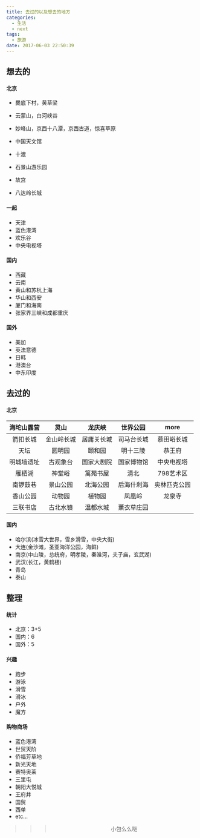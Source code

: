 ```yaml
---
title: 去过的以及想去的地方
categories:
  - 生活
  - next
tags:
  - 旅游
date: 2017-06-03 22:50:39
---
```


## 想去的
#### 北京
- 爨底下村，黄草梁
- 云蒙山，白河峡谷
- 妙峰山，京西十八潭，京西古道，惊喜草原

- 中国天文馆
- 十渡
- 石景山游乐园
- 故宫
- 八达岭长城

#### 一起
- 天津
- 蓝色港湾
- 欢乐谷
- 中央电视塔

#### 国内
- 西藏
- 云南
- 黄山和苏杭上海
- 华山和西安
- 厦门和海南
- 张家界三峡和成都重庆

#### 国外
- 美加
- 英法意德
- 日韩
- 港澳台
- 中东印度

## 去过的
#### 北京
|海坨山露营|灵山|龙庆峡|世界公园|more|
|:---:|:---:|:---:|:---:|:---:|
|箭扣长城|金山岭长城|居庸关长城|司马台长城|慕田峪长城|
|天坛|圆明园|颐和园|明十三陵|恭王府|
|明城墙遗址|古观象台|国家大剧院|国家博物馆|中央电视塔|
|雁栖湖|神堂峪|篱苑书屋|清北|798艺术区|
|南锣鼓巷|景山公园|北海公园|后海什刹海|奥林匹克公园|
|香山公园|动物园|植物园|凤凰岭|龙泉寺|
|三联书店|古北水镇|温都水城|薰衣草庄园|

#### 国内
- 哈尔滨(冰雪大世界，雪乡滑雪，中央大街)
- 大连(金沙滩，圣亚海洋公园，海鲜)
- 南京(中山陵，总统府，明孝陵，秦淮河，夫子庙，玄武湖)
- 武汉(长江，黄鹤楼)
- 青岛
- 泰山

## 整理
#### 统计
- 北京：3+5
- 国内：6
- 国外：5

#### 兴趣
- 跑步
- 游泳
- 滑雪
- 滑冰
- 户外
- 魔方

#### 购物商场
- 蓝色港湾
- 世贸天阶
- 侨福芳草地
- 新光天地
- 赛特奥莱
- 三里屯
- 朝阳大悦城
- 王府井
- 国贸
- 西单
- etc...

>>><div align=center>小包么么哒</div>